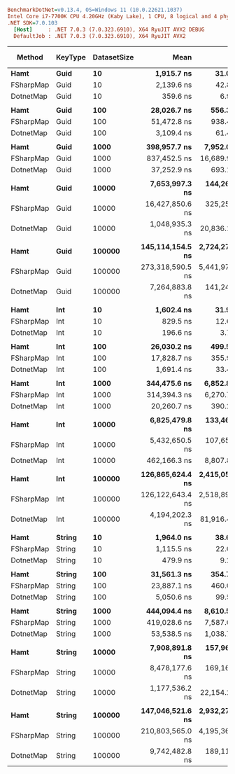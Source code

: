 ``` ini

BenchmarkDotNet=v0.13.4, OS=Windows 11 (10.0.22621.1037)
Intel Core i7-7700K CPU 4.20GHz (Kaby Lake), 1 CPU, 8 logical and 4 physical cores
.NET SDK=7.0.103
  [Host]     : .NET 7.0.3 (7.0.323.6910), X64 RyuJIT AVX2 DEBUG
  DefaultJob : .NET 7.0.3 (7.0.323.6910), X64 RyuJIT AVX2


```
|    Method | KeyType | DatasetSize |             Mean |           Error |           StdDev | Ratio | RatioSD |       Gen0 | CacheMisses/Op | BranchInstructions/Op |      Gen1 |     Gen2 |   Allocated | Alloc Ratio |
|---------- |-------- |------------ |-----------------:|----------------:|-----------------:|------:|--------:|-----------:|---------------:|----------------------:|----------:|---------:|------------:|------------:|
|      **Hamt** |    **Guid** |          **10** |       **1,915.7 ns** |        **31.01 ns** |         **27.49 ns** |  **5.35** |    **0.19** |     **0.6886** |             **68** |                 **2,998** |         **-** |        **-** |      **2880 B** |        **2.38** |
| FSharpMap |    Guid |          10 |       2,139.6 ns |        42.80 ns |        105.79 ns |  5.94 |    0.37 |     0.9232 |             85 |                 3,722 |         - |        - |      3864 B |        3.20 |
| DotnetMap |    Guid |          10 |         359.6 ns |         6.96 ns |         13.74 ns |  1.00 |    0.00 |     0.2885 |             20 |                   496 |         - |        - |      1208 B |        1.00 |
|           |         |             |                  |                 |                  |       |         |            |                |                       |           |          |             |             |
|      **Hamt** |    **Guid** |         **100** |      **28,026.7 ns** |       **556.36 ns** |        **595.30 ns** |  **9.02** |    **0.32** |    **12.1155** |          **1,131** |                **43,622** |         **-** |        **-** |     **50672 B** |        **3.90** |
| FSharpMap |    Guid |         100 |      51,472.8 ns |       938.44 ns |        877.82 ns | 16.47 |    0.60 |    19.7754 |          1,890 |                90,063 |         - |        - |     82904 B |        6.38 |
| DotnetMap |    Guid |         100 |       3,109.4 ns |        61.48 ns |        106.06 ns |  1.00 |    0.00 |     3.1052 |            176 |                 4,077 |         - |        - |     12992 B |        1.00 |
|           |         |             |                  |                 |                  |       |         |            |                |                       |           |          |             |             |
|      **Hamt** |    **Guid** |        **1000** |     **398,957.7 ns** |     **7,952.07 ns** |     **22,687.69 ns** | **10.78** |    **0.66** |   **167.9688** |         **16,278** |               **594,377** |    **1.9531** |        **-** |    **705384 B** |        **5.37** |
| FSharpMap |    Guid |        1000 |     837,452.5 ns |    16,689.96 ns |     17,139.36 ns | 22.41 |    0.91 |   297.8516 |         33,207 |             1,436,370 |         - |        - |   1246984 B |        9.50 |
| DotnetMap |    Guid |        1000 |      37,252.9 ns |       693.15 ns |      1,335.47 ns |  1.00 |    0.00 |    31.2500 |          2,207 |                38,602 |    7.8125 |        - |    131264 B |        1.00 |
|           |         |             |                  |                 |                  |       |         |            |                |                       |           |          |             |             |
|      **Hamt** |    **Guid** |       **10000** |   **7,653,997.3 ns** |   **144,269.95 ns** |    **127,891.55 ns** |  **7.37** |    **0.23** |  **1742.1875** |        **522,306** |             **9,507,465** |  **742.1875** |  **23.4375** |   **9405140 B** |        **7.77** |
| FSharpMap |    Guid |       10000 |  16,427,850.6 ns |   325,256.57 ns |    791,719.44 ns | 15.70 |    0.89 |  3093.7500 |        733,749 |            25,514,481 | 1281.2500 |  62.5000 |  16965949 B |       14.01 |
| DotnetMap |    Guid |       10000 |   1,048,935.3 ns |    20,836.19 ns |     34,234.46 ns |  1.00 |    0.00 |   285.1563 |        102,957 |               947,972 |  285.1563 | 285.1563 |   1211049 B |        1.00 |
|           |         |             |                  |                 |                  |       |         |            |                |                       |           |          |             |             |
|      **Hamt** |    **Guid** |      **100000** | **145,114,154.5 ns** | **2,724,275.76 ns** |  **5,503,171.40 ns** | **20.05** |    **1.14** | **19250.0000** |     **11,274,782** |           **149,313,817** | **2750.0000** | **250.0000** | **118231492 B** |       **10.88** |
| FSharpMap |    Guid |      100000 | 273,318,590.5 ns | 5,441,971.03 ns | 12,503,833.43 ns | 37.59 |    1.93 | 34500.0000 |     17,716,193 |           326,466,095 | 7500.0000 |        - | 214179828 B |       19.71 |
| DotnetMap |    Guid |      100000 |   7,264,883.8 ns |   141,247.72 ns |    198,009.58 ns |  1.00 |    0.00 |   531.2500 |      1,210,941 |             7,491,785 |  484.3750 | 476.5625 |  10867475 B |        1.00 |
|           |         |             |                  |                 |                  |       |         |            |                |                       |           |          |             |             |
|      **Hamt** |     **Int** |          **10** |       **1,602.4 ns** |        **31.90 ns** |         **43.67 ns** |  **8.17** |    **0.27** |     **0.5970** |             **58** |                 **2,805** |         **-** |        **-** |      **2504 B** |        **5.40** |
| FSharpMap |     Int |          10 |         829.5 ns |        12.62 ns |         11.80 ns |  4.22 |    0.11 |     0.4721 |             38 |                 1,299 |         - |        - |      1976 B |        4.26 |
| DotnetMap |     Int |          10 |         196.6 ns |         3.72 ns |          3.30 ns |  1.00 |    0.00 |     0.1109 |              9 |                   317 |         - |        - |       464 B |        1.00 |
|           |         |             |                  |                 |                  |       |         |            |                |                       |           |          |             |             |
|      **Hamt** |     **Int** |         **100** |      **26,030.2 ns** |       **499.51 ns** |        **512.96 ns** | **15.35** |    **0.53** |    **11.4441** |          **1,038** |                **42,201** |         **-** |        **-** |     **47920 B** |       **10.36** |
| FSharpMap |     Int |         100 |      17,828.7 ns |       355.92 ns |        718.98 ns | 10.56 |    0.53 |     8.1177 |            729 |                25,999 |         - |        - |     34024 B |        7.36 |
| DotnetMap |     Int |         100 |       1,691.4 ns |        33.40 ns |         45.72 ns |  1.00 |    0.00 |     1.1044 |             81 |                 2,734 |         - |        - |      4624 B |        1.00 |
|           |         |             |                  |                 |                  |       |         |            |                |                       |           |          |             |             |
|      **Hamt** |     **Int** |        **1000** |     **344,475.6 ns** |     **6,852.88 ns** |     **13,526.91 ns** | **17.16** |    **0.93** |   **154.7852** |         **15,233** |               **527,362** |         **-** |        **-** |    **647320 B** |       **13.46** |
| FSharpMap |     Int |        1000 |     314,394.3 ns |     6,270.79 ns |      9,946.14 ns | 15.54 |    0.42 |   118.1641 |         13,069 |               412,223 |         - |        - |    495800 B |       10.31 |
| DotnetMap |     Int |        1000 |      20,260.7 ns |       390.22 ns |        507.39 ns |  1.00 |    0.00 |    11.4746 |          1,042 |                25,414 |    1.4038 |        - |     48096 B |        1.00 |
|           |         |             |                  |                 |                  |       |         |            |                |                       |           |          |             |             |
|      **Hamt** |     **Int** |       **10000** |   **6,825,479.8 ns** |   **133,469.41 ns** |    **178,177.83 ns** | **14.77** |    **0.54** |  **1992.1875** |        **403,274** |             **9,071,222** |  **734.3750** |        **-** |   **9096356 B** |       **20.15** |
| FSharpMap |     Int |       10000 |   5,432,650.5 ns |   107,651.95 ns |    199,539.79 ns | 11.71 |    0.52 |  1562.5000 |        228,634 |             6,580,668 |    7.8125 |        - |   6547516 B |       14.50 |
| DotnetMap |     Int |       10000 |     462,166.3 ns |     8,807.88 ns |     10,143.17 ns |  1.00 |    0.00 |    90.8203 |         24,687 |               440,286 |   90.8203 |  90.8203 |    451455 B |        1.00 |
|           |         |             |                  |                 |                  |       |         |            |                |                       |           |          |             |             |
|      **Hamt** |     **Int** |      **100000** | **126,865,624.4 ns** | **2,415,052.27 ns** |  **2,584,078.87 ns** | **30.19** |    **1.16** | **18800.0000** |      **9,415,928** |           **137,631,809** | **2600.0000** | **200.0000** | **115311053 B** |       **28.32** |
| FSharpMap |     Int |      100000 | 126,122,643.4 ns | 2,518,893.53 ns |  4,542,084.62 ns | 30.08 |    1.41 | 13600.0000 |      8,401,655 |           113,381,756 | 5800.0000 | 200.0000 |  81854962 B |       20.10 |
| DotnetMap |     Int |      100000 |   4,194,202.3 ns |    81,916.41 ns |    153,858.87 ns |  1.00 |    0.00 |   281.2500 |        662,145 |             4,369,055 |  242.1875 | 234.3750 |   4072275 B |        1.00 |
|           |         |             |                  |                 |                  |       |         |            |                |                       |           |          |             |             |
|      **Hamt** |  **String** |          **10** |       **1,964.0 ns** |        **38.63 ns** |         **67.66 ns** |  **4.09** |    **0.21** |     **0.6332** |             **66** |                 **3,173** |         **-** |        **-** |      **2656 B** |        **2.68** |
| FSharpMap |  String |          10 |       1,115.5 ns |        22.07 ns |         37.48 ns |  2.32 |    0.10 |     0.5970 |             51 |                 1,841 |         - |        - |      2504 B |        2.52 |
| DotnetMap |  String |          10 |         479.9 ns |         9.20 ns |         16.82 ns |  1.00 |    0.00 |     0.2370 |             21 |                   785 |         - |        - |       992 B |        1.00 |
|           |         |             |                  |                 |                  |       |         |            |                |                       |           |          |             |             |
|      **Hamt** |  **String** |         **100** |      **31,561.3 ns** |       **354.74 ns** |        **314.46 ns** |  **6.25** |    **0.27** |    **11.7493** |          **1,140** |                **48,281** |         **-** |        **-** |     **49168 B** |        **4.82** |
| FSharpMap |  String |         100 |      23,887.1 ns |       460.02 ns |        659.75 ns |  4.74 |    0.22 |    10.5286 |            958 |                37,494 |         - |        - |     44072 B |        4.32 |
| DotnetMap |  String |         100 |       5,050.6 ns |        99.57 ns |        176.98 ns |  1.00 |    0.00 |     2.4338 |            215 |                 6,869 |         - |        - |     10192 B |        1.00 |
|           |         |             |                  |                 |                  |       |         |            |                |                       |           |          |             |             |
|      **Hamt** |  **String** |        **1000** |     **444,094.4 ns** |     **8,610.54 ns** |     **11,494.82 ns** |  **8.35** |    **0.27** |   **166.9922** |         **19,401** |               **632,358** |    **1.4648** |        **-** |    **698432 B** |        **6.83** |
| FSharpMap |  String |        1000 |     419,028.6 ns |     7,587.01 ns |      7,096.90 ns |  7.83 |    0.20 |   149.4141 |         14,624 |               585,204 |    0.4883 |        - |    625216 B |        6.12 |
| DotnetMap |  String |        1000 |      53,538.5 ns |     1,038.74 ns |        920.81 ns |  1.00 |    0.00 |    24.3530 |          2,416 |                65,778 |    4.8218 |        - |    102216 B |        1.00 |
|           |         |             |                  |                 |                  |       |         |            |                |                       |           |          |             |             |
|      **Hamt** |  **String** |       **10000** |   **7,908,891.8 ns** |   **157,965.75 ns** |    **346,738.65 ns** |  **6.73** |    **0.38** |  **1750.0000** |        **524,717** |             **9,800,669** |  **812.5000** |        **-** |   **9317968 B** |        **9.89** |
| FSharpMap |  String |       10000 |   8,478,177.6 ns |   169,160.57 ns |    296,271.09 ns |  7.17 |    0.38 |  1578.1250 |        473,315 |             9,350,266 |  859.3750 |        - |   8091208 B |        8.59 |
| DotnetMap |  String |       10000 |   1,177,536.2 ns |    22,154.29 ns |     47,689.44 ns |  1.00 |    0.00 |   220.7031 |         98,390 |             1,244,559 |  220.7031 | 220.7031 |    942083 B |        1.00 |
|           |         |             |                  |                 |                  |       |         |            |                |                       |           |          |             |             |
|      **Hamt** |  **String** |      **100000** | **147,046,521.6 ns** | **2,932,271.98 ns** |  **6,436,408.09 ns** | **15.07** |    **0.61** | **18750.0000** |     **11,306,411** |           **148,999,919** | **2500.0000** |        **-** | **117351902 B** |       **13.88** |
| FSharpMap |  String |      100000 | 210,803,565.0 ns | 4,195,363.30 ns |  7,347,840.39 ns | 21.87 |    0.87 | 16000.0000 |     17,749,823 |           162,353,957 | 4333.3333 |        - | 100143288 B |       11.85 |
| DotnetMap |  String |      100000 |   9,742,482.8 ns |   189,116.33 ns |    176,899.53 ns |  1.00 |    0.00 |   328.1250 |      1,464,606 |            11,067,597 |  281.2500 | 281.2500 |   8452811 B |        1.00 |
